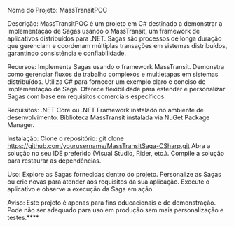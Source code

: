 Nome do Projeto: MassTransitPOC

Descrição:
MassTransitPOC é um projeto em C# destinado a demonstrar a implementação de Sagas usando o MassTransit, um framework de aplicativos distribuídos para .NET. Sagas são processos de longa duração que gerenciam e coordenam múltiplas transações em sistemas distribuídos, garantindo consistência e confiabilidade.

Recursos:
Implementa Sagas usando o framework MassTransit.
Demonstra como gerenciar fluxos de trabalho complexos e multietapas em sistemas distribuídos.
Utiliza C# para fornecer um exemplo claro e conciso de implementação de Saga.
Oferece flexibilidade para estender e personalizar Sagas com base em requisitos comerciais específicos.

Requisitos:
.NET Core ou .NET Framework instalado no ambiente de desenvolvimento.
Biblioteca MassTransit instalada via NuGet Package Manager.

Instalação:
Clone o repositório: git clone https://github.com/yourusername/MassTransitSaga-CSharp.git
Abra a solução no seu IDE preferido (Visual Studio, Rider, etc.).
Compile a solução para restaurar as dependências.

Uso:
Explore as Sagas fornecidas dentro do projeto.
Personalize as Sagas ou crie novas para atender aos requisitos da sua aplicação.
Execute o aplicativo e observe a execução da Saga em ação.

Aviso:
Este projeto é apenas para fins educacionais e de demonstração. Pode não ser adequado para uso em produção sem mais personalização e testes.****
